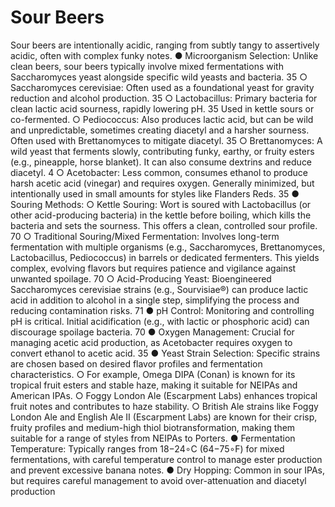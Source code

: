 # Sour Beers

Sour beers are intentionally acidic, ranging from subtly tangy to assertively acidic,
often with complex funky notes.
● Microorganism Selection: Unlike clean beers, sour beers typically involve mixed
fermentations with Saccharomyces yeast alongside specific wild yeasts and
bacteria.
35
○ Saccharomyces cerevisiae: Often used as a foundational yeast for gravity
reduction and alcohol production.
35
○ Lactobacillus: Primary bacteria for clean lactic acid sourness, rapidly
lowering pH.
35 Used in kettle sours or co-fermented.
○ Pediococcus: Also produces lactic acid, but can be wild and unpredictable,
sometimes creating diacetyl and a harsher sourness. Often used with
Brettanomyces to mitigate diacetyl.
35
○ Brettanomyces: A wild yeast that ferments slowly, contributing funky, earthy,
or fruity esters (e.g., pineapple, horse blanket). It can also consume dextrins
and reduce diacetyl.
4
○ Acetobacter: Less common, consumes ethanol to produce harsh acetic acid
(vinegar) and requires oxygen. Generally minimized, but intentionally used in
small amounts for styles like Flanders Reds.
35
● Souring Methods:
○ Kettle Souring: Wort is soured with Lactobacillus (or other acid-producing
bacteria) in the kettle before boiling, which kills the bacteria and sets the
sourness. This offers a clean, controlled sour profile.
70
○ Traditional Souring/Mixed Fermentation: Involves long-term fermentation
with multiple organisms (e.g., Saccharomyces, Brettanomyces, Lactobacillus,
Pediococcus) in barrels or dedicated fermenters. This yields complex, evolving
flavors but requires patience and vigilance against unwanted spoilage.
70
○ Acid-Producing Yeast: Bioengineered Saccharomyces cerevisiae strains
(e.g., Sourvisiae®) can produce lactic acid in addition to alcohol in a single
step, simplifying the process and reducing contamination risks.
71
● pH Control: Monitoring and controlling pH is critical. Initial acidification (e.g., with
lactic or phosphoric acid) can discourage spoilage bacteria.
70
● Oxygen Management: Crucial for managing acetic acid production, as
Acetobacter requires oxygen to convert ethanol to acetic acid.
35
● Yeast Strain Selection: Specific strains are chosen based on desired flavor profiles
and fermentation characteristics.
○ For example, Omega DIPA (Conan) is known for its tropical fruit esters and
stable haze, making it suitable for NEIPAs and American IPAs.
○ Foggy London Ale (Escarpment Labs) enhances tropical fruit notes and
contributes to haze stability.
○ British Ale strains like Foggy London Ale and English Ale II (Escarpment
Labs) are known for their crisp, fruity profiles and medium-high thiol
biotransformation, making them suitable for a range of styles from NEIPAs to
Porters.
● Fermentation Temperature: Typically ranges from 18−24∘C (64−75∘F) for mixed
fermentations, with careful temperature control to manage ester production and
prevent excessive banana notes.
● Dry Hopping: Common in sour IPAs, but requires careful management to avoid
over-attenuation and diacetyl production
